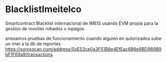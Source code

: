 # BlacklistImeitelco
Smartcontract Blacklist internacional de IMEIS usando EVM propia para la gestion de moviles robados o inpagos 

anexamos pruebas de funcionamiento cuando alguien en autorizados sube un imei a la db de reportes
https://sorosscan.com/address/0xE53ce0a3F51B8e4EfEac6B6e9BD989B9bF1F69a9/transactions
